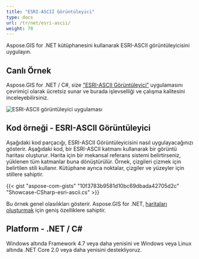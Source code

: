 ```yaml
---
title: "ESRI-ASCII Görüntüleyici"
type: docs
url: /tr/net/esri-ascii/
weight: 70
---
```


Aspose.GIS for .NET kütüphanesini kullanarak ESRI-ASCII görüntüleyicisini uygulayın.

## **Canlı Örnek**

Aspose.GIS for .NET / C#, size ["ESRI-ASCII Görüntüleyici"](https://products.aspose.app/gis/viewer/esri-ascii) uygulamasını çevrimiçi olarak ücretsiz sunar ve burada işlevselliği ve çalışma kalitesini inceleyebilirsiniz.

![ESRI-ASCII görüntüleyici uygulaması](viewer.png)

## **Kod örneği - ESRI-ASCII Görüntüleyici**

Aşağıdaki kod parçacığı, ESRI-ASCII Görüntüleyicisini nasıl uygulayacağınızı gösterir. Aşağıdaki kod, bir ESRI-ASCII katmanı kullanarak bir görüntü haritası oluşturur. Harita için bir mekansal referans sistemi belirtirseniz, yüklenen tüm katmanlar buna dönüştürülür.
Örnek, çizgileri çizmek için belirtilen stili kullanır. Kütüphane ayrıca noktalar, çizgiler ve yüzeyler için stillere sahiptir.

{{< gist "aspose-com-gists" "10f3783b9581d10bc69dbada42705d2c" "Showcase-CSharp-esri-ascii.cs" >}}

Bu örnek genel olasılıkları gösterir. Aspose.GIS for .NET, [haritaları oluşturmak](https://docs.aspose.com/gis/net/map-rendering/) için geniş özelliklere sahiptir.

## **Platform - .NET / C#**

Windows altında Framework 4.7 veya daha yenisini ve Windows veya Linux altında .NET Core 2.0 veya daha yenisini destekliyoruz.
